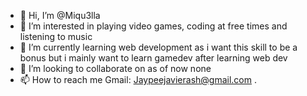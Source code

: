 - 👋 Hi, I’m @Miqu3lla
- 👀 I’m interested in playing video games, coding at free times and listening to music
- 🌱 I’m currently learning web development as i want this skill to be a bonus but i mainly want to learn gamedev after learning web dev
- 💞️ I’m looking to collaborate on as of now none
- 📫 How to reach me 
  Gmail: Jaypeejavierash@gmail.com
.

<!---
Miqu3lla/Miqu3lla is a ✨ special ✨ repository because its `README.md` (this file) appears on your GitHub profile.
You can click the Preview link to take a look at your changes.
--->
